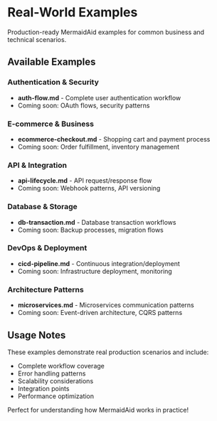 # Real-World Examples

Production-ready MermaidAid examples for common business and technical scenarios.

## Available Examples

### Authentication & Security
- **auth-flow.md** - Complete user authentication workflow
- Coming soon: OAuth flows, security patterns

### E-commerce & Business
- **ecommerce-checkout.md** - Shopping cart and payment process
- Coming soon: Order fulfillment, inventory management

### API & Integration
- **api-lifecycle.md** - API request/response flow
- Coming soon: Webhook patterns, API versioning

### Database & Storage
- **db-transaction.md** - Database transaction workflows
- Coming soon: Backup processes, migration flows

### DevOps & Deployment  
- **cicd-pipeline.md** - Continuous integration/deployment
- Coming soon: Infrastructure deployment, monitoring

### Architecture Patterns
- **microservices.md** - Microservices communication patterns
- Coming soon: Event-driven architecture, CQRS patterns

## Usage Notes

These examples demonstrate real production scenarios and include:
- Complete workflow coverage
- Error handling patterns
- Scalability considerations
- Integration points
- Performance optimization

Perfect for understanding how MermaidAid works in practice!
